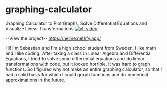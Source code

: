 # graphing-calculator
Graphing Calculator to Plot Graphs, Solve DIfferential Equations and Visualize Linear Transformations
[![yt-video](https://img.youtube.com/vi/6JyfwWD5Vkw/0.jpg)](https://www.youtube.com/watch?v=6JyfwWD5Vkw/0)



--View the project--
https://neline.netlify.app/

Hi! I'm Sebastian and I'm a high school student from Sweden. I like math and I like coding. After taking a class in Linear Algebra and Differential Equations, I tried to solve some differential equations and do linear transformations with code, but it looked horrible. It was hard to graph functions. So I figured why not make an entire graphing calculator, so that I had a solid basis for which I could graph functions and do numerical approximations in the future.

